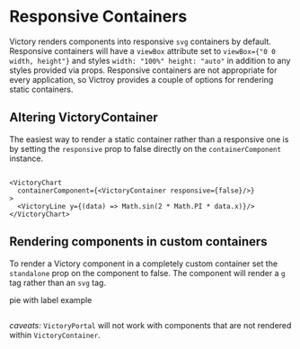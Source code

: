 # Responsive Containers

Victory renders components into responsive `svg` containers by default. Responsive containers will have a `viewBox` attribute set to `viewBox={"0 0 width, height"}` and styles `width: "100%" height: "auto"` in addition to any styles provided via props. Responsive containers are not appropriate for every application, so Victroy provides a couple of options for rendering static containers.

## Altering VictoryContainer

The easiest way to render a static container rather than a responsive one is by setting the `responsive` prop to false directly on the `containerComponent` instance.

```playground

<VictoryChart
  containerComponent={<VictoryContainer responsive={false}/>}
>
  <VictoryLine y={(data) => Math.sin(2 * Math.PI * data.x)}/>
</VictoryChart>

```


## Rendering components in custom containers

To render a Victory component in a completely custom container set the `standalone` prop on the component to false. The component will render a `g` tag rather than an `svg` tag. 

pie with label example
```playground
```

*caveats:* `VictoryPortal` will not work with components that are not rendered within `VictoryContainer`.